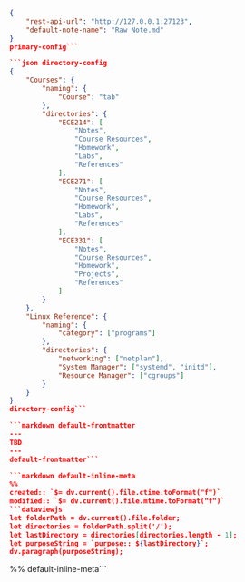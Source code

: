 ````json primary-config
{
	"rest-api-url": "http://127.0.0.1:27123",
	"default-note-name": "Raw Note.md"
}
primary-config```

```json directory-config
{
	"Courses": {
		"naming": {
			"Course": "tab"
		},
		"directories": {
			"ECE214": [
				"Notes",
				"Course Resources",
				"Homework",
				"Labs",
				"References"
			],
			"ECE271": [
				"Notes",
				"Course Resources",
				"Homework",
				"Labs",
				"References"
			],
			"ECE331": [
				"Notes",
				"Course Resources",
				"Homework",
				"Projects",
				"References"
			]
		}
	},
	"Linux Reference": {
		"naming": {
			"category": ["programs"]
		},
		"directories": {
			"networking": ["netplan"],
			"System Manager": ["systemd", "initd"],
			"Resource Manager": ["cgroups"]
		}
	}
}
directory-config```

```markdown default-frontmatter
---
TBD
---
default-frontmatter```

```markdown default-inline-meta
%%
created:: `$= dv.current().file.ctime.toFormat("f")`
modified:: `$= dv.current().file.mtime.toFormat("f")`
```dataviewjs
let folderPath = dv.current().file.folder;
let directories = folderPath.split('/');
let lastDirectory = directories[directories.length - 1];
let purposeString = `purpose:: ${lastDirectory}`;
dv.paragraph(purposeString);
````

%%
default-inline-meta```

